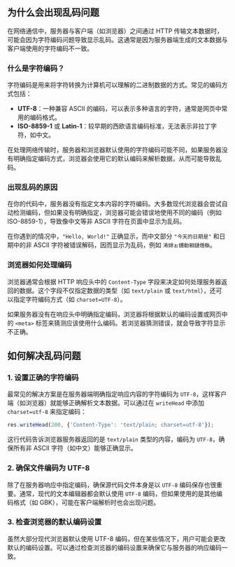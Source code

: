 ## 为什么会出现乱码问题

在网络通信中，服务器与客户端（如浏览器）之间通过 HTTP 传输文本数据时，可能会因为字符编码问题导致显示乱码。这通常是因为服务器端生成的文本数据与客户端使用的字符编码不一致。

### 什么是字符编码？

字符编码是用来将字符转换为计算机可以理解的二进制数据的方式。常见的编码方式包括：

- **UTF-8**：一种兼容 ASCII 的编码，可以表示多种语言的字符，通常是网页中常用的编码格式。
- **ISO-8859-1** 或 **Latin-1**：较早期的西欧语言编码标准，无法表示非拉丁字符，如中文。

在处理网络传输时，服务器和浏览器默认使用的字符编码可能不同，如果服务器没有明确指定编码方式，浏览器会使用它的默认编码来解析数据，从而可能导致乱码。

### 出现乱码的原因

在你的代码中，服务器没有指定文本内容的字符编码。大多数现代浏览器会尝试自动检测编码，但如果没有明确指定，浏览器可能会错误地使用不同的编码（例如 ISO-8859-1），导致像中文等非 ASCII 字符在页面中显示为乱码。

在你遇到的情况中，`"Hello, World!"` 正确显示，而中文部分 `"今天的日期是"` 和日期中的非 ASCII 字符被错误解码，因而显示为乱码，例如 `浠婂ぉ鐨勬棩鏈熸槸`。

### 浏览器如何处理编码

浏览器通常会根据 HTTP 响应头中的 `Content-Type` 字段来决定如何处理服务器返回的数据。这个字段不仅指定数据的类型（如 `text/plain` 或 `text/html`），还可以指定字符编码方式（如 `charset=UTF-8`）。

如果服务器没有在响应头中明确指定编码，浏览器将根据默认的编码设置或网页中的 `<meta>` 标签来猜测应该使用什么编码。若浏览器猜测错误，就会导致字符显示不正确。

## 如何解决乱码问题

### 1. 设置正确的字符编码

最常见的解决方案是在服务器端明确指定响应内容的字符编码为 `UTF-8`，这样客户端（如浏览器）就能够正确解析文本数据。可以通过在 `writeHead` 中添加 `charset=utf-8` 来指定编码：

```js
res.writeHead(200, {'Content-Type': 'text/plain; charset=utf-8'});
```

这行代码告诉浏览器服务器返回的是 `text/plain` 类型的内容，编码为 `UTF-8`，确保所有非 ASCII 字符（如中文）能够正确显示。

### 2. 确保文件编码为 UTF-8

除了在服务器响应中指定编码，确保源代码文件本身是以 `UTF-8` 编码保存也很重要。通常，现代的文本编辑器都会默认使用 `UTF-8` 编码，但如果使用的是其他编码格式（如 GBK），可能在客户端解析时也会出现问题。

### 3. 检查浏览器的默认编码设置

虽然大部分现代浏览器默认使用 UTF-8 编码，但在某些情况下，用户可能会更改默认的编码设置。可以通过检查浏览器的编码设置来确保它与服务器的响应编码一致。